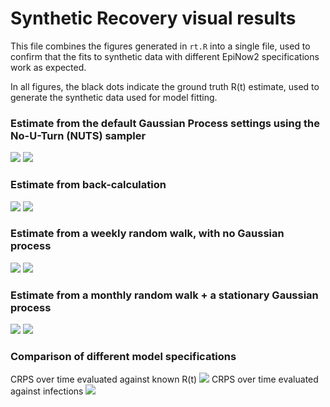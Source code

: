 # Synthetic Recovery visual results

This file combines the figures generated in `rt.R` into a single file, used to 
confirm that the fits to synthetic data with different EpiNow2
specifications work as expected. 

In all figures, the black dots indicate the ground truth R(t) estimate, used to 
generate the synthetic data used for model fitting. 

### Estimate from the default Gaussian Process settings using the No-U-Turn (NUTS) sampler
![](./figs/rt_gp_nuts.png)
![](./figs/inf_gp_nuts.png)

### Estimate from back-calculation
![](./figs/rt_backcalc_nuts.png)
![](./figs/inf_backcalc_nuts.png)

### Estimate from a weekly random walk, with no Gaussian process
![](./figs/rt_weekly_rw_nuts.png)
![](./figs/inf_weekly_rw_nuts.png)

### Estimate from a monthly random walk + a stationary Gaussian process
![](./figs/rt_gp_rw_nuts.png)
![](./figs/inf_gp_rw_nuts.png)

### Comparison of different model specifications
CRPS over time evaluated against known R(t)
![](./figs/rt_crps.png)
CRPS over time evaluated against infections
![](./figs/inf_crps.png)

